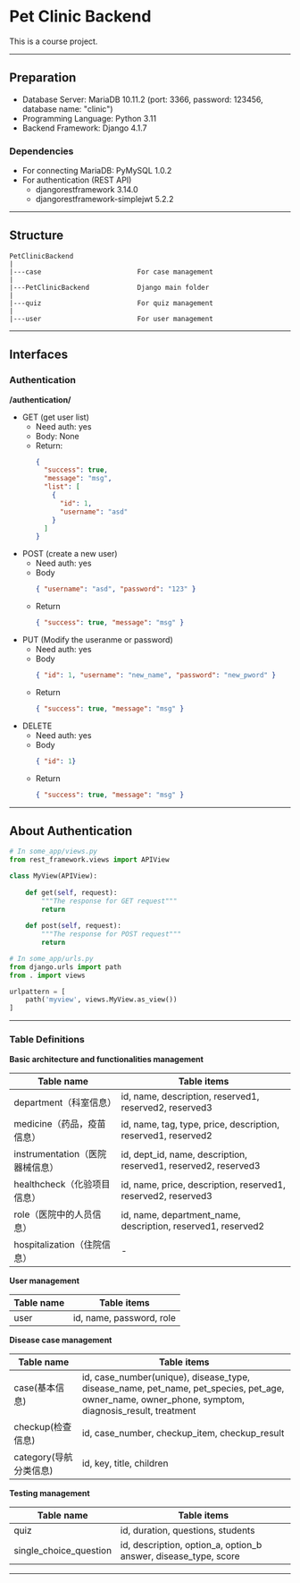 # Pet Clinic Backend
This is a course project.

---

## Preparation 
- Database Server: MariaDB 10.11.2 (port: 3366, password: 123456, database name: "clinic")
- Programming Language: Python 3.11
- Backend Framework: Django 4.1.7
### Dependencies

- For connecting MariaDB: PyMySQL 1.0.2
- For authentication (REST API)
  - djangorestframework 3.14.0
  - djangorestframework-simplejwt 5.2.2

---

## Structure

```text
PetClinicBackend
|
|---case                        For case management
|
|---PetClinicBackend            Django main folder
|
|---quiz                        For quiz management
|
|---user                        For user management

```

---


## Interfaces

### Authentication

**/authentication/**

- GET (get user list)
  - Need auth: yes
  - Body: None
  - Return:
    ```json
    { 
      "success": true, 
      "message": "msg",
      "list": [
        {
          "id": 1,
          "username": "asd"
        }
      ]
    }
    ```
- POST (create a new user)
  - Need auth: yes
  - Body
    ```json
    { "username": "asd", "password": "123" }
    ```
  - Return
    ```json
    { "success": true, "message": "msg" }
    ```
- PUT (Modify the useranme or password)
  - Need auth: yes
  - Body 
    ```json 
    { "id": 1, "username": "new_name", "password": "new_pword" }
    ```
  - Return
    ```json
    { "success": true, "message": "msg" }
    ```
- DELETE
  - Need auth: yes
  - Body
    ```json
    { "id": 1}
    ```
  - Return
    ```json
    { "success": true, "message": "msg" }
    ```

---

## About Authentication

```python
# In some_app/views.py
from rest_framework.views import APIView

class MyView(APIView):
    
    def get(self, request):
        """The response for GET request"""
        return
    
    def post(self, request):
        """The response for POST request"""
        return

# In some_app/urls.py
from django.urls import path
from . import views

urlpattern = [
    path('myview', views.MyView.as_view())
]
```

---

### Table Definitions

**Basic architecture and functionalities management**

| Table name               | Table items                                                     |
|--------------------------|-----------------------------------------------------------------|
| department（科室信息）         | id, name, description, reserved1, reserved2, reserved3          |
| medicine（药品，疫苗信息）        | id, name, tag, type, price, description, reserved1, reserved2   |
| instrumentation（医院器械信息）  | id, dept_id, name, description, reserved1, reserved2, reserved3 |
 | healthcheck（化验项目信息）      | id, name, price, description, reserved1, reserved2, reserved3   |
| role（医院中的人员信息）           | id, name, department_name, description, reserved1, reserved2    |
 | hospitalization（住院信息）    | -                                                               |

**User management**

| Table name | Table items              |
|------------|--------------------------|
| user       | id, name, password, role |

**Disease case management**

| Table name                 | Table items                                                          |
|------------------------------|----------------------------------------------------------------------|
| case(基本信息)              | id, case_number(unique), disease_type, disease_name, pet_name, pet_species, pet_age, owner_name, owner_phone, symptom, diagnosis_result, treatment |
| checkup(检查信息)           | id, case_number, checkup_item, checkup_result |
| category(导航分类信息)      | id, key, title, children |

**Testing management**

| Table name             | Table items                                                     |
|------------------------|-----------------------------------------------------------------|
| quiz                   | id, duration, questions, students                               |
| single_choice_question | id, description, option_a, option_b answer, disease_type, score |

---

